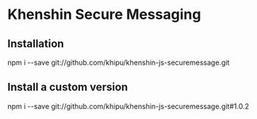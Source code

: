 # Khenshin Secure Messaging

## Installation

npm i --save git://github.com/khipu/khenshin-js-securemessage.git

## Install a custom version

npm i --save git://github.com/khipu/khenshin-js-securemessage.git#1.0.2
